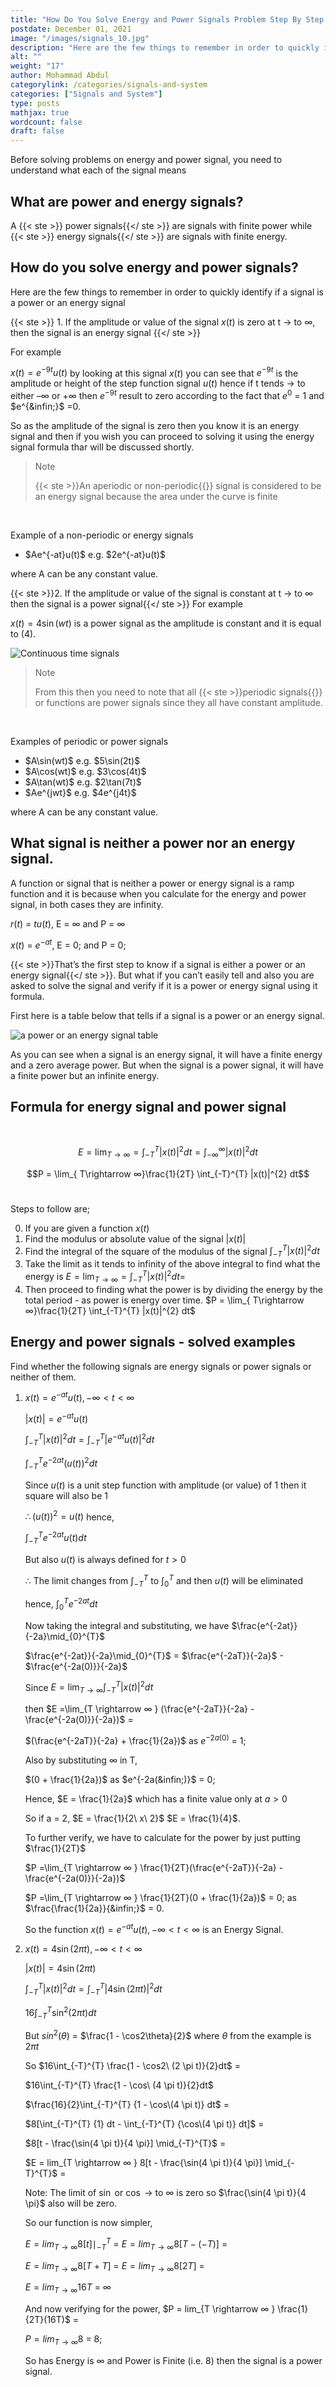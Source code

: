 ```yaml
---
title: "How Do You Solve Energy and Power Signals Problem Step By Step With Tips and Shortcuts?"
postdate: December 01, 2021
image: "/images/signals_10.jpg"
description: "Here are the few things to remember in order to quickly identify if a signal is a power or an energy signal - If the amplitude of the signal is zero at t tends to infinity, then the signal is an energy signal but if the amplitude of the signal is constant t at tends to infinity then the signal is a power signal "
alt: ""
weight: "17"
author: Mohammad Abdul
categorylink: /categories/signals-and-system
categories: ["Signals and System"]
type: posts
mathjax: true
wordcount: false
draft: false
---
```


Before solving problems on energy and power signal, you need to understand what each of the signal means

## What are power and energy signals?

A {{< ste >}} power signals{{</ ste >}} are signals with finite power while {{< ste >}} energy signals{{</ ste >}} are signals with finite energy.

## How do you solve energy and power signals?

Here are the few things to remember in order to quickly identify if a signal is a power or an energy signal

{{< ste >}} 1. If the amplitude or value of the signal $x(t)$ is zero at t → to &infin;, then the signal is an energy signal {{</ ste >}}
<br>

For example

$x(t) = e^{-9t}u(t)$ by looking at this signal $x(t)$ you can see that $e^{-9t}$ is the amplitude or height of the step function signal $u(t)$ hence if t tends → to either –&infin; or +&infin; then $e^{-9t}$ result to zero according to the fact that $e^{0}$ = 1 and $e^{&infin;}$ =0.

So as the amplitude of the signal is zero then you know it is an energy signal and then if you wish you can proceed to solving it using the energy signal formula thar will be discussed shortly.

<blockquote class="blockquote">
   <p class="little-nugget">Note</p>
   <p class="quote-text">{{< ste >}}An aperiodic or non-periodic{{</ ste >}} signal is considered to be an energy signal because the area under the curve is finite
 </blockquote>
 <br>

Example of a non-periodic or energy signals

<ul class="ul-in-post">
<li>$Ae^{-at}u(t)$ e.g. $2e^{-at}u(t)$</li>
</ul>

where A can be any constant value.
<br>

{{< ste >}}2. If the amplitude or value of the signal is constant at t → to &infin; then the signal is a power signal{{</ ste >}}
For example

$x(t) = 4\sin(wt)$ is a power signal as the amplitude is constant and it is equal to (4).

<img src="/images/signals_8 (2).jpg" alt="Continuous time signals">

<blockquote class="blockquote">
   <p class="little-nugget">Note</p>
   <p class="quote-text">From this then you need to note that all {{< ste >}}periodic signals{{</ ste >}} or functions are power signals since they all have constant amplitude.</p>
 </blockquote>
 <br>

Examples of periodic or power signals

<ul class="ul-in-post">
<li>$A\sin(wt)$ e.g. $5\sin(2t)$</li> 
<li>$A\cos(wt)$ e.g. $3\cos(4t)$</li>
<li>$A\tan(wt)$ e.g. $2\tan(7t)$</li>
<li>$Ae^{jwt}$ e.g. $4e^{j4t}$</li>
</ul>

where A can be any constant value.

## What signal is neither a power nor an energy signal.

A function or signal that is neither a power or energy signal is a ramp function and it is because when you calculate for the energy and power signal, in both cases they are infinity.

$r(t)$ = $tu(t)$, E = &infin; and P = &infin;

$x(t)$ = $e^{-at}$, E = 0; and P = 0;

{{< ste >}}That’s the first step to know if a signal is either a power or an energy signal{{</ ste >}}. But what if you can’t easily tell and also you are asked to solve the signal and verify if it is a power or energy signal using it formula.

First here is a table below that tells if a signal is a power or an energy signal.

<img src="/images/powertable_3.jpg" alt="a power or an energy signal table">

As you can see when a signal is an energy signal, it will have a finite energy and a zero average power. But when the signal is a power signal, it will have a finite power but an infinite energy.

## Formula for energy signal and power signal

<br>

$$E =\lim_{T \rightarrow ∞ } = \int_{-T}^{T} |x(t)|^{2} dt= \int_{-∞}^{∞} |x(t)|^{2} dt$$

$$P = \lim_{ T\rightarrow ∞}\frac{1}{2T} \int_{-T}^{T} |x(t)|^{2} dt$$
<br>

Steps to follow are;

0. If you are given a function $x(t)$
1. Find the modulus or absolute value of the signal $|x(t)|$
2. Find the integral of the square of the modulus of the signal $\int_{-T}^{T} |x(t)|^{2} dt$
3. Take the limit as it tends to infinity of the above integral to find what the energy is $E =\lim_{T \rightarrow ∞ } = \int_{-T}^{T} |x(t)|^{2} dt=$
4. Then proceed to finding what the power is by dividing the energy by the total period - as power is energy over time. $P = \lim_{ T\rightarrow ∞}\frac{1}{2T} \int_{-T}^{T} |x(t)|^{2} dt$
   <br>

## Energy and power signals - solved examples

Find whether the following signals are energy signals or power signals or neither of them.

1. $x(t) = e^{-at}u(t), -∞ < t < ∞$

   $|x(t)| = e^{-at}u(t)$

   $\int_{-T}^{T} |x(t)|^{2} dt = \int_{-T}^{T} |e^{-at}u(t)|^{2}dt$

   $\int_{-T}^{T} e^{-2at}(u(t))^{2}dt$

   Since $u(t)$ is a unit step function with amplitude (or value) of 1 then it square will also be 1

   $\therefore (u(t))^{2} = u(t)$ hence,

   $\int_{-T}^{T} e^{-2at}u(t)dt$

   But also $u(t)$ is always defined for $t>0$

   $\therefore$ The limit changes from $\int_{-T}^{T}$ to $\int_{0}^{T}$ and then $u(t)$ will be eliminated

   hence, $\int_{0}^{T} e^{-2at}dt$

   Now taking the integral and substituting, we have $\frac{e^{-2at}}{-2a}\mid_{0}^{T}$

   $\frac{e^{-2at}}{-2a}\mid_{0}^{T}$ = $\frac{e^{-2aT}}{-2a}$ - $\frac{e^{-2a(0)}}{-2a}$

   Since $E =\lim_{T \rightarrow ∞ }\int_{-T}^{T} |x(t)|^{2} dt$

   then $E =\lim_{T \rightarrow ∞ } (\frac{e^{-2aT}}{-2a} - \frac{e^{-2a(0)}}{-2a})$ =

   $(\frac{e^{-2aT}}{-2a} + \frac{1}{2a})$ as $e^{-2a(0)}$ = 1;

   Also by substituting &infin; in T,

   $(0 + \frac{1}{2a})$ as $e^{-2a(&infin;)}$ = 0;

   Hence, $E = \frac{1}{2a}$ which has a finite value only at $a > 0$

   So if a = 2, $E = \frac{1}{2\ x\ 2}$ $E = \frac{1}{4}$.

   To further verify, we have to calculate for the power by just putting $\frac{1}{2T}$

   $P =\lim_{T \rightarrow ∞ } \frac{1}{2T}(\frac{e^{-2aT}}{-2a} - \frac{e^{-2a(0)}}{-2a})$

   $P =\lim_{T \rightarrow ∞ } \frac{1}{2T}(0 + \frac{1}{2a})$ = 0; as $\frac{\frac{1}{2a}}{&infin;}$ = 0.

   So the function $x(t) = e^{-at}u(t), -∞ < t < ∞$ is an Energy Signal.
   <br>

2. $x(t) = 4\sin(2\pi t), -∞ < t < ∞$

   $|x(t)| = 4\sin(2\pi t)$

   $\int_{-T}^{T} |x(t)|^{2} dt = \int_{-T}^{T} |4\sin(2\pi t)|^{2}dt$

   $16\int_{-T}^{T} \sin^{2}(2\pi t)dt$

   But $sin^{2}(\theta)$ = $\frac{1 - \cos2\theta}{2}$ where $\theta$ from the example is $2\pi t$

   So $16\int_{-T}^{T} \frac{1 - \cos2\ (2 \pi t)}{2}dt$ =

   $16\int_{-T}^{T} \frac{1 - \cos\ (4 \pi t)}{2}dt$

   $\frac{16}{2}\int_{-T}^{T} {1 - \cos\(4 \pi t)} dt$ =

   $8[\int_{-T}^{T} {1} dt - \int_{-T}^{T} {\cos\(4 \pi t)} dt]$ =

   $8[t - \frac{\sin(4 \pi t)}{4 \pi}] \mid_{-T}^{T}$ =

   $E = lim_{T \rightarrow ∞ } 8[t - \frac{\sin(4 \pi t)}{4 \pi}] \mid_{-T}^{T}$ =

   Note: The limit of $\sin$ or $\cos$ → to &infin; is zero so $\frac{\sin(4 \pi t)}{4 \pi}$ also will be zero.

   So our function is now simpler,

   $E = lim_{T \rightarrow ∞ } 8[t] \mid_{-T}^{T}$ = $E = lim_{T \rightarrow ∞ } 8[T - (-T)]$ =

   $E = lim_{T \rightarrow ∞ } 8[T + T]$ = $E = lim_{T \rightarrow ∞ } 8[2T]$ =

   $E = lim_{T \rightarrow ∞ } 16T$ = ∞

   And now verifying for the power, $P = lim_{T \rightarrow ∞ } \frac{1}{2T}(16T)$ =

   $P = lim_{T \rightarrow ∞ } 8$ = 8;

   So has Energy is ∞ and Power is Finite (i.e. 8) then the signal is a power signal.
